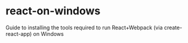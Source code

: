 # react-on-windows
Guide to installing the tools required to run React+Webpack (via create-react-app) on Windows
